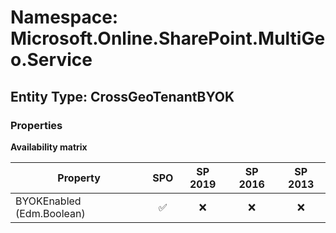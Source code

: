 # Namespace: Microsoft.Online.SharePoint.MultiGeo.Service

## Entity Type: CrossGeoTenantBYOK

### Properties

**Availability matrix**

Property | SPO | SP 2019 | SP 2016 | SP 2013
----------|:---:|:-------:|:-------:|:-------:
BYOKEnabled (Edm.Boolean) | ✅ | ❌ | ❌ | ❌